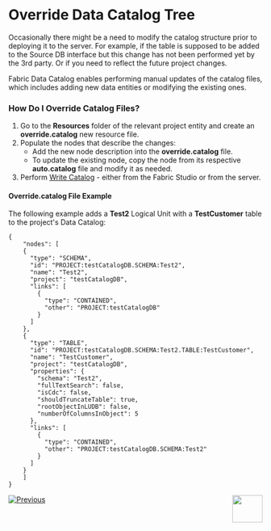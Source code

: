 # Override Data Catalog Tree

Occasionally there might be a need to modify the catalog structure prior to deploying it to the server. For example, if the table is supposed to be added to the Source DB interface but this change has not been performed yet by the 3rd party. Or if you need to reflect the future project changes.

Fabric Data Catalog enables performing manual updates of the catalog files, which includes adding new data entities or modifying the existing ones.

### How Do I Override Catalog Files?

1. Go to the **Resources** folder of the relevant project entity and create an **override.catalog** new resource file. 
2. Populate the nodes that describe the changes:
   * Add the new node description into the **override.catalog** file.
   * To update the existing node, copy the node from its respective **auto.catalog** file and modify it as needed.
3. Perform [Write Catalog]() - either from the Fabric Studio or from the server.

#### Override.catalog File Example

The following example adds a **Test2** Logical Unit with a **TestCustomer** table to the project's Data Catalog:

~~~
{
	"nodes": [
    {
      "type": "SCHEMA",
      "id": "PROJECT:testCatalogDB.SCHEMA:Test2",
      "name": "Test2",
      "project": "testCatalogDB",
      "links": [
        {
          "type": "CONTAINED",
          "other": "PROJECT:testCatalogDB"
		}
      ]
    },
    {
      "type": "TABLE",
      "id": "PROJECT:testCatalogDB.SCHEMA:Test2.TABLE:TestCustomer",
      "name": "TestCustomer",
      "project": "testCatalogDB",
      "properties": {
        "schema": "Test2",
        "fullTextSearch": false,
        "isCdc": false,
        "shouldTruncateTable": true,
        "rootObjectInLUDB": false,
        "numberOfColumnsInObject": 5
      },
      "links": [
        {
          "type": "CONTAINED",
          "other": "PROJECT:testCatalogDB.SCHEMA:Test2"
        }
      ]
    }
	]
}
~~~



[![Previous](/articles/images/Previous.png)](04_catalog_command.md)[<img align="right" width="60" height="54" src="/articles/images/Next.png">](06_data_catalog_configuration.md) 

